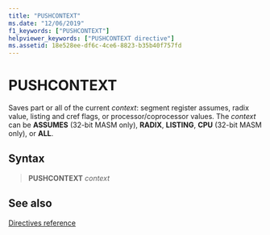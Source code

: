 ```yaml
---
title: "PUSHCONTEXT"
ms.date: "12/06/2019"
f1_keywords: ["PUSHCONTEXT"]
helpviewer_keywords: ["PUSHCONTEXT directive"]
ms.assetid: 18e528ee-df6c-4ce6-8823-b35b40f757fd
---
```

# PUSHCONTEXT

Saves part or all of the current *context*: segment register assumes, radix value, listing and cref flags, or processor/coprocessor values. The *context* can be **ASSUMES** (32-bit MASM only), **RADIX**, **LISTING**, **CPU** (32-bit MASM only), or **ALL**.

## Syntax

> **PUSHCONTEXT** *context*

## See also

[Directives reference](directives-reference.md)
